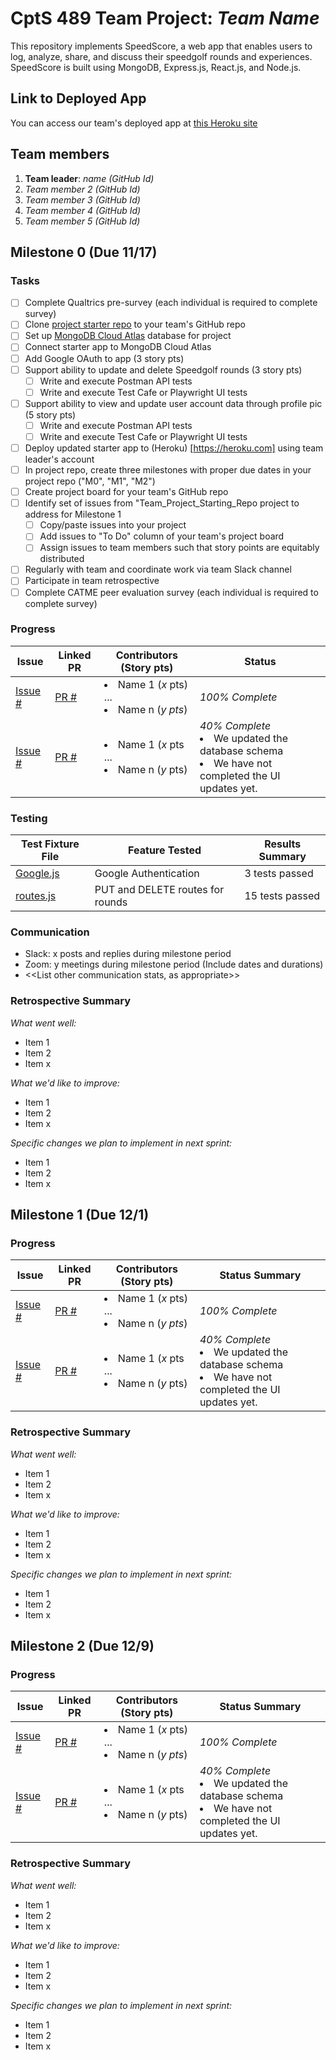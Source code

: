 # CptS 489 Team Project: *Team Name*
This repository implements SpeedScore, a web app that enables users to log, analyze, share, and discuss their speedgolf rounds and experiences. SpeedScore is built using MongoDB, Express.js, React.js, and Node.js.

## Link to Deployed App
You can access our team's deployed app at [this Heroku site](https://ourapp.herokuapp.com)

## Team members
1. **Team leader**: *name (GitHub Id)*
1. *Team member 2 (GitHub Id)*
1. *Team member 3 (GitHub Id)*
1. *Team member 4 (GitHub Id)*
1. *Team member 5 (GitHub Id)*

## Milestone 0 (Due 11/17)

### Tasks
- [ ] Complete Qualtrics pre-survey (each individual is required to complete survey)
- [ ] Clone [project starter repo](https://github.com/wsu-cpts489-fa21/Team_Project_Starting_Repo.git) to your team's GitHub repo
- [ ] Set up [MongoDB Cloud Atlas](https://www.mongodb.com/) database for project
- [ ] Connect starter app to MongoDB Cloud Atlas
- [ ] Add Google OAuth to app (3 story pts)
- [ ] Support ability to update and delete Speedgolf rounds (3 story pts)
  - [ ] Write and execute Postman API tests
  - [ ] Write and execute Test Cafe or Playwright UI tests
- [ ] Support ability to view and update user account data through profile pic (5 story pts)
  - [ ] Write and execute Postman API tests
  - [ ] Write and execute Test Cafe or Playwright UI tests
- [ ] Deploy updated starter app to (Heroku) [https://heroku.com] using team leader's account
- [ ] In project repo, create three milestones with proper due dates in your project repo ("M0", "M1", "M2")
- [ ] Create project board for your team's GitHub repo
- [ ] Identify set of issues from "Team_Project_Starting_Repo project to address for Milestone 1
  - [ ] Copy/paste issues into your project
  - [ ] Add issues to "To Do" column of your team's project board
  - [ ] Assign issues to team members such that story points are equitably distributed
- [ ] Regularly with team and coordinate work via team Slack channel 
- [ ] Participate in team retrospective
- [ ] Complete CATME peer evaluation survey (each individual is required to complete survey)

### Progress

| Issue  | Linked PR | Contributors (Story pts) | Status | 
|---------|----------|--------------------------|----------------|
| [Issue #](https://www.github.com/) | [PR #](https://www.github.com/) | <li>Name 1 (*x* pts)<br>...<li>Name n (*y* *pts*)| *100% Complete* | 
| [Issue #](https://www.github.com/) | [PR #](https://www.github.com/) | <li>Name 1 (*x* pts<br>...<li>Name n (*y* pts)| *40% Complete*<br><li>We updated the database schema<li>We have not completed the UI updates yet.|

### Testing

| Test Fixture File | Feature Tested | Results Summary |
|-------------------|----------------|-----------------|
| [Google.js](https://www.github.com/)|Google Authentication| 3 tests passed |
| [routes.js](https://www.github.com/)|PUT and DELETE routes for rounds | 15 tests passed |
  
### Communication
 
- Slack: x posts and replies during milestone period
- Zoom: y meetings during milestone period (Include dates and durations)
- <<List other communication stats, as appropriate>>

### Retrospective Summary
*What went well:*
  - Item 1
  - Item 2
  - Item x
  
 *What we'd like to improve:*
  - Item 1
  - Item 2
  - Item x
  
*Specific changes we plan to implement in next sprint:*
  - Item 1
  - Item 2
  - Item x

## Milestone 1 (Due 12/1)

### Progress

| Issue  | Linked PR | Contributors (Story pts) | Status Summary | 
|---------|----------|--------------------------|----------------|
| [Issue #](https://www.github.com/) | [PR #](https://www.github.com/) | <li>Name 1 (*x* pts)<br>...<li>Name n (*y* *pts*)| *100% Complete* | 
| [Issue #](https://www.github.com/) | [PR #](https://www.github.com/) | <li>Name 1 (*x* pts<br>...<li>Name n (*y* pts)| *40% Complete*<br><li>We updated the database schema<li>We have not completed the UI updates yet.|

### Retrospective Summary
*What went well:*
  - Item 1
  - Item 2
  - Item x
  
 *What we'd like to improve:*
  - Item 1
  - Item 2
  - Item x
  
*Specific changes we plan to implement in next sprint:*
  - Item 1
  - Item 2
  - Item x
  
## Milestone 2 (Due 12/9)

### Progress

| Issue  | Linked PR | Contributors (Story pts) | Status Summary | 
|---------|----------|--------------------------|----------------|
| [Issue #](https://www.github.com/) | [PR #](https://www.github.com/) | <li>Name 1 (*x* pts)<br>...<li>Name n (*y* *pts*)| *100% Complete* | 
| [Issue #](https://www.github.com/) | [PR #](https://www.github.com/) | <li>Name 1 (*x* pts<br>...<li>Name n (*y* pts)| *40% Complete*<br><li>We updated the database schema<li>We have not completed the UI updates yet.|

### Retrospective Summary
*What went well:*
  - Item 1
  - Item 2
  - Item x
  
 *What we'd like to improve:*
  - Item 1
  - Item 2
  - Item x
  
*Specific changes we plan to implement in next sprint:*
  - Item 1
  - Item 2
  - Item x

